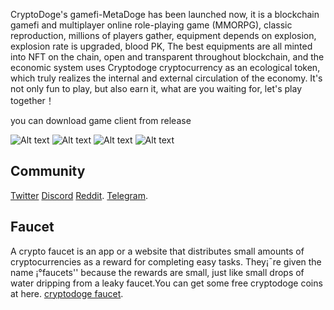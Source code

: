 CryptoDoge's gamefi-MetaDoge has been launched now, it is a blockchain gamefi and multiplayer online role-playing game (MMORPG), classic reproduction, millions of players gather, equipment depends on explosion, explosion rate is upgraded, blood PK, The best equipments are all minted into NFT on the chain, open and transparent throughout blockchain, and the economic system uses Cryptodoge cryptocurrency as an ecological token, which truly realizes the internal and external circulation of the economy. It's not only fun to play, but also earn it, what are you waiting for, let's play together！

you can download game client from release

![Alt text](https://gamefi.cryptodoge.cc/assets/img/bg1.jpg)
![Alt text](https://gamefi.cryptodoge.cc/assets/img/bg2.jpg)
![Alt text](https://gamefi.cryptodoge.cc/assets/img/bg3.jpg)
![Alt text](https://gamefi.cryptodoge.cc/assets/img/bg4.jpg)

## Community

[Twitter](https://twitter.com/cryptodoge_coin)
[Discord](https://discord.com/invite/qK2x5zFUNx)
[Reddit](https://www.reddit.com/r/cryptodoge).
[Telegram](https://t.me/cryptodoge).

## Faucet
A crypto faucet is an app or a website that distributes small amounts of cryptocurrencies as a reward for completing easy tasks. They¡¯re given the name ¡°faucets'' because the rewards are small, just like small drops of water dripping from a leaky faucet.You can get some free cryptodoge coins at here.
[cryptodoge faucet](https://faucet.cryptodoge.cc/).
